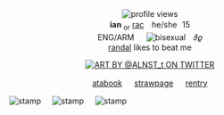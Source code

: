 <div align="center">
  <div><img src="https://komarev.com/ghpvc/?username=kianffy&color=c93888&style=flat&label=🌷+flowers+picked" alt="profile views" style="max-width:100%;"><div></div>
</div>
<div align="center" dir="auto">
  <div><b>ian</b> <sub>or</sub>	<ins>rac</ins>　he/she</a>   15</div>
  <div>ENG/ARM  　  <img src="https://64.media.tumblr.com/fdf89499c48ac45deb2adee87e0a2cec/2a50e0b64903080c-64/s75x75_c1/440f2cce69b1b86c0ecd880e17de7435025d9f5c.png" alt="bisexual">　𝜗𝜚 </div>
 <div><a href="https://github.com/rnadyjade" rel="https://github.com/rnadyjade">randal</a> likes to beat me</div>
</p>

<p dir="auto"><a target="_blank" href="https://x.com/ALNST_t/"><img src="https://ianstuff.carrd.co/assets/images/image02.png?v=322fe4e7" alt="ART BY @ALNST_t ON TWITTER" style="max-width: 100%;"></a></p>
<p dir="auto"><a href="https://kianffy.atabook.org" rel="https://kianffy.atabook.org">atabook</a> 　 <a href="https://goodtimes.straw.page" rel="https://goodtimes.straw.page">strawpage</a> 　 <a href="https://rentry.co/wipd" rel="https://rentry.co/wipd">rentry</a></p>
  
<div style="display: flex; gap: 20px; align-items: flex-start;">
  <img src="https://64.media.tumblr.com/c5588ea2a1ddc6326b6e84d261584990/75d16fe9c791f293-13/s100x200/7160be660cdc5d629dee2f2b24b3aabc058fff20.gifv" alt="stamp" style="max-width: 100%;">
  <img src="https://64.media.tumblr.com/2c06461a11eb72ef61dc89a0b1da8acb/75d16fe9c791f293-00/s100x200/63f27de2ac0e0f6dc753debcef758822605e1bc2.gifv" alt="stamp" style="max-width: 100%;">
  <img src="https://64.media.tumblr.com/a47ee3bb8617be898657c9aa2e902727/75d16fe9c791f293-b0/s100x200/99e3b2761fd4de98c787dc61189e6178259bc9c8.gifv" alt="stamp" style="max-width: 100%;">
</div>

  </div>
</article>
  </div>
